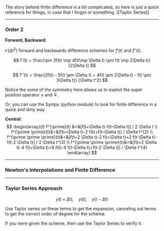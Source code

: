 The story behind finite difference is a bit complicated, so here is just a quick reference for things, in case that I forgot or something. 
[[Taylor Series]]

---
### **Order 2**
**Forward, Backward**: 

$\mathcal{O}(\Delta t^2)$ forward and backwards difference schemes for $f'(t)$ and $f''(t)$. 

$$
f'(t) = \frac{\pm 3f(t) \mp  4f(t\mp \Delta t) \pm f(t \mp 2\Delta t)}
{2\Delta t}
$$

$$
f''(t) = \frac{2f(t) - 5f(t \pm \Delta t) + 4f(t \pm 2\Delta t) - f(t \pm 3\Delta t)}
{\Delta t^2}
$$

Notice the some of the symmetry here allows us to exploit the super position operator $\pm$ and $\mp$. 

Or, you can use the Sympy (python module) to look for finite difference in a quick and dirty way.

**Central**: 
$$
\begin{array}{l}
f^{\prime}(t) &=&[f(t+\Delta t)-f(t-\Delta t)] / 2 \Delta t
	\\
f^{\prime \prime}(t)&=&[f(t+\Delta t)-2 f(t)+f(t-\Delta t)] / \Delta t^{2}
	\\
f^{\prime \prime \prime}(t)&=&[f(t+2 \Delta t)-2 f(t+\Delta t)+2 f(t-\Delta t)-f(t-2 \Delta t)] / 2 \Delta t^{3}
	\\
f^{\prime \prime \prime}(t)&=&[f(t+2 \Delta t)-4 f(t+\Delta t)+6 f(t)-4 f(t-\Delta t)+f(t-2 \Delta t)] / \Delta t^{4}
\end{array}
$$

---
### **Newton's Interpolations and Finite Difference**



---
### **Taylor Series Approach**

$$
y(t + \Delta t); \quad y(t); \quad y(t - \Delta t)
$$

Use Taylor series on these terms to get the expansion, canceling out terms to get the correct order of degree for the scheme. 

If you were given the scheme, then use the Taylor Series to verify it. 